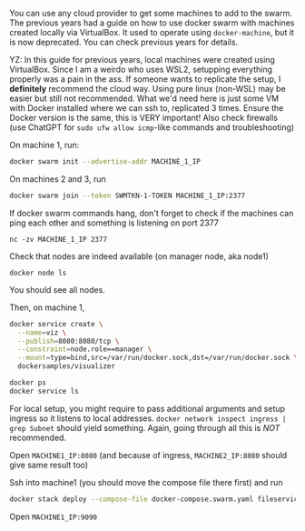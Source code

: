 You can use any cloud provider to get some machines to add to the swarm. 
The previous years had a guide on how to use docker swarm with machines created locally via VirtualBox.
It used to operate using `docker-machine`, but it is now deprecated. You can check previous years for details.

YZ: In this guide for previous years, local machines were created using VirtualBox. 
Since I am a weirdo who uses WSL2, setupping everything properly was a pain in the ass.
If someone wants to replicate the setup, I **definitely** recommend the cloud way.
Using pure linux (non-WSL) may be easier but still not recommended.
What we'd need here is just some VM with Docker installed where we can ssh to, replicated 3 times.
Ensure the Docker version is the same, this is VERY important!
Also check firewalls (use ChatGPT for `sudo ufw allow icmp`-like commands and troubleshooting)

On machine 1, run:
```bash
docker swarm init --advertise-addr MACHINE_1_IP
```

On machines 2 and 3, run
```bash
docker swarm join --token SWMTKN-1-TOKEN MACHINE_1_IP:2377
```

If docker swarm commands hang, don't forget to check if the machines can ping each other and something is listening on port 2377
```shell
nc -zv MACHINE_1_IP 2377
```

Check that nodes are indeed available (on manager node, aka node1)
```shell
docker node ls
```

You should see all nodes.

Then, on machine 1,

```bash
docker service create \
  --name=viz \
  --publish=8080:8080/tcp \
  --constraint=node.role==manager \
  --mount=type=bind,src=/var/run/docker.sock,dst=/var/run/docker.sock \
  dockersamples/visualizer

docker ps
docker service ls
```

For local setup, you might require to pass additional arguments and setup ingress so it listens to local addresses.
`docker network inspect ingress | grep Subnet` should yield something. Again, going through all this is *NOT* recommended.

Open `MACHINE1_IP:8080` (and because of ingress, `MACHINE2_IP:8080` should give same result too)

Ssh into machine1 (you should move the compose file there first) and run

```bash
docker stack deploy --compose-file docker-compose.swarm.yaml fileservice
```

Open `MACHINE1_IP:9090`
